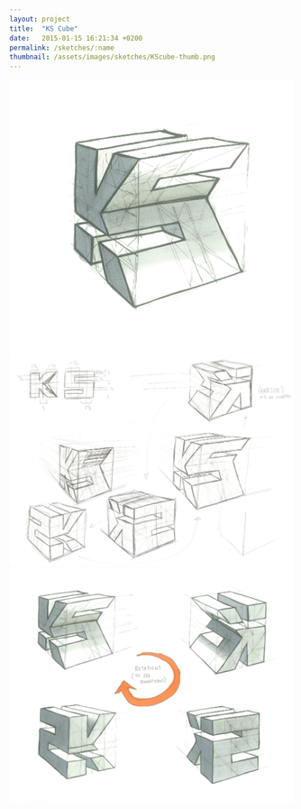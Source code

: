 ```yaml
---
layout: project
title:  "KS Cube"
date:   2015-01-15 16:21:34 +0200
permalink: /sketches/:name
thumbnail: /assets/images/sketches/KScube-thumb.png
---
```


<img src="/assets/images/sketches/KScube.png" alt="Final Cube Sketch" title="Final Cube Sketch" width="600px" />

<br/>

<img src="/assets/images/sketches/KScube-workflow1.png" alt="Initial Cube Workflow" title="Initial Cube Workflow" width="1000px" />

<br/>

<img src="/assets/images/sketches/KScube-workflow.png" alt="Final Cube Workflow" title="Final Cube Workflow" width="1000px" />




